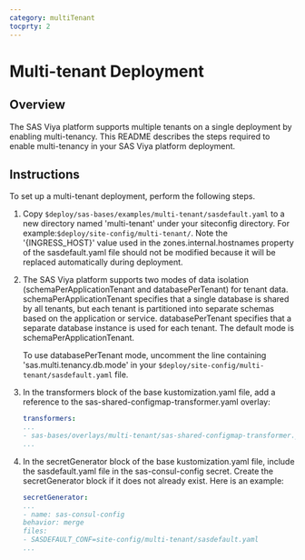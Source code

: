 ```yaml
---
category: multiTenant
tocprty: 2
---
```


# Multi-tenant Deployment

## Overview

The SAS Viya platform supports multiple tenants on a single deployment by enabling multi-tenancy. This README describes the steps
required to enable multi-tenancy in your SAS Viya platform deployment.

## Instructions


To set up a multi-tenant deployment, perform the following steps.

1. Copy `$deploy/sas-bases/examples/multi-tenant/sasdefault.yaml` to a new directory named 'multi-tenant' under your siteconfig directory.
   For example:`$deploy/site-config/multi-tenant/`. Note the '{INGRESS_HOST}' value used in the zones.internal.hostnames
   property of the sasdefault.yaml file should not be modified because it will be replaced automatically during deployment.

2. The SAS Viya platform supports two modes of data isolation (schemaPerApplicationTenant and databasePerTenant) for tenant data.
schemaPerApplicationTenant specifies that a single database is shared by all tenants, but each tenant is partitioned
into separate schemas based on the application or service. databasePerTenant specifies that a separate database
instance is used for each tenant. The default mode is schemaPerApplicationTenant.

   To use databasePerTenant mode, uncomment the line containing 'sas.multi.tenancy.db.mode' in your `$deploy/site-config/multi-tenant/sasdefault.yaml` file.

3. In the transformers block of the base kustomization.yaml file, add a reference to the
sas-shared-configmap-transformer.yaml overlay:

   ```yaml
   transformers:
   ...
   - sas-bases/overlays/multi-tenant/sas-shared-configmap-transformer.yaml
   ...
   ```

4. In the secretGenerator block of the base kustomization.yaml file, include the sasdefault.yaml file in
the sas-consul-config secret. Create the secretGenerator block if it does not already exist.
Here is an example:

   ```yaml
   secretGenerator:
   ...
   - name: sas-consul-config
   behavior: merge
   files:
   - SASDEFAULT_CONF=site-config/multi-tenant/sasdefault.yaml
   ...
   ```
